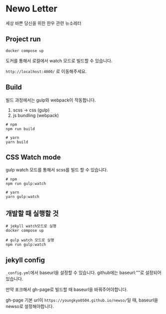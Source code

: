 # Newo Letter

세상 바쁜 당신을 위한 한우 관련 뉴소레터

## Project run

```shell
docker compose up
```

도커를 통해서 로컬에서 watch 모드로 빌드할 수 있습니다.

`http://localhost:4000/` 로 이동해주세요.

## Build

빌드 과정에서는 gulp와 webpack이 작동합니다.

1. scss -> css (gulp)
2. js bundling (webpack)

```shell
# npm
npm run build

# yarn
yarn build
```

## CSS Watch mode

gulp watch 모드를 통해서 scss를 빌드 할 수 있습니다.

```shell
# npm
npm run gulp:watch

# yarn
yarn gulp:watch
```

## 개발할 때 실행할 것

```shell
# jekyll watch모드로 실행
docker compose up

# gulp watch 모드로 실행
npm run gulp:watch
```

## jekyll config

`_config.yml`에서 baseurl을 설정할 수 있습니다. github에는 baseurl:""로 설정되어있습니다.

만약 포크해서 gh-page로 빌드할 때 baseurl을 바꿔주어야합니다.

gh-page 기본 url이 `https://youngkyo0504.github.io/newso/`일 때, baseurl을 newso로 설정해야합니다.
